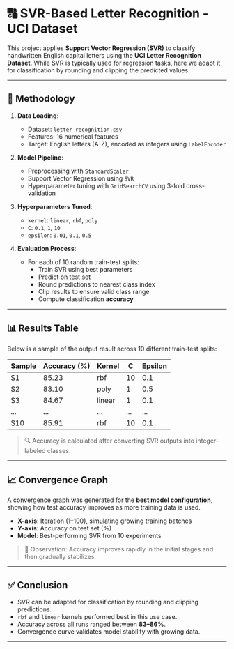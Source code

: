# 🔠 SVR-Based Letter Recognition - UCI Dataset

This project applies **Support Vector Regression (SVR)** to classify handwritten English capital letters using the **UCI Letter Recognition Dataset**. While SVR is typically used for regression tasks, here we adapt it for classification by rounding and clipping the predicted values.

---

## 🧪 Methodology

1. **Data Loading**:
   - Dataset: [`letter-recognition.csv`](https://archive.ics.uci.edu/ml/datasets/letter+recognition)
   - Features: 16 numerical features
   - Target: English letters (A-Z), encoded as integers using `LabelEncoder`

2. **Model Pipeline**:
   - Preprocessing with `StandardScaler`
   - Support Vector Regression using `SVR`
   - Hyperparameter tuning with `GridSearchCV` using 3-fold cross-validation

3. **Hyperparameters Tuned**:
   - `kernel`: `linear`, `rbf`, `poly`
   - `C`: `0.1`, `1`, `10`
   - `epsilon`: `0.01`, `0.1`, `0.5`

4. **Evaluation Process**:
   - For each of 10 random train-test splits:
     - Train SVR using best parameters
     - Predict on test set
     - Round predictions to nearest class index
     - Clip results to ensure valid class range
     - Compute classification **accuracy**

---

## 📊 Results Table

Below is a sample of the output result across 10 different train-test splits:

| Sample | Accuracy (%) | Kernel | C    | Epsilon |
|--------|---------------|--------|------|---------|
| S1     | 85.23         | rbf    | 10   | 0.1     |
| S2     | 83.10         | poly   | 1    | 0.5     |
| S3     | 84.67         | linear | 1    | 0.1     |
| ...    | ...           | ...    | ...  | ...     |
| S10    | 85.91         | rbf    | 10   | 0.1     |

> 🔍 Accuracy is calculated after converting SVR outputs into integer-labeled classes.

---

## 📈 Convergence Graph

A convergence graph was generated for the **best model configuration**, showing how test accuracy improves as more training data is used.

- **X-axis**: Iteration (1–100), simulating growing training batches
- **Y-axis**: Accuracy on test set (%)
- **Model**: Best-performing SVR from 10 experiments


> 🧠 Observation: Accuracy improves rapidly in the initial stages and then gradually stabilizes.

---

## ✅ Conclusion

- SVR can be adapted for classification by rounding and clipping predictions.
- `rbf` and `linear` kernels performed best in this use case.
- Accuracy across all runs ranged between **83–86%**.
- Convergence curve validates model stability with growing data.

---
